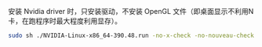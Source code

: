 安装 Nvidia driver 时，只安装驱动，不安装 OpenGL 文件（即桌面显示不利用N卡，在跑程序时最大程度利用显存）。
```sh
sudo sh ./NVIDIA-Linux-x86_64-390.48.run -no-x-check -no-nouveau-check -no-opengl-files
```